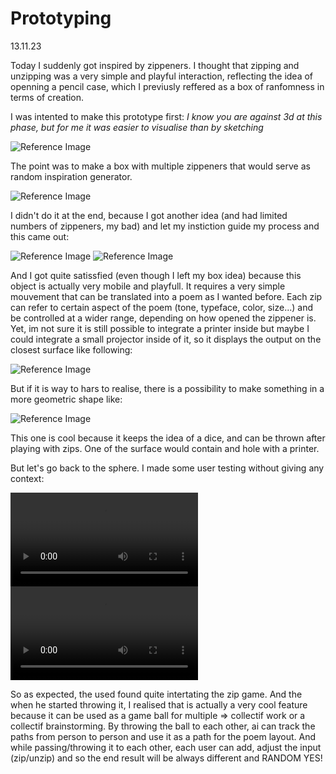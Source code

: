 # Prototyping

13.11.23

Today I suddenly got inspired by zippeners. I thought that zipping and unzipping was a very simple and playful interaction, reflecting the idea of openning a pencil case, which I previusly reffered as a box of ranfomness in terms of creation.

I was intented to make this prototype first: 
*I know you are against 3d at this phase, but for me it was easier to visualise than by sketching*

![Reference Image](/process/prototyping/2023-11-14/20231114_Prototype_02.jpg)

The point was to make a box with multiple zippeners that would serve as random inspiration generator.

![Reference Image](/process/prototyping/2023-11-14/Idea01_User_Journey.png)

I didn't do it at the end, because I got another idea (and had limited numbers of zippeners, my bad) and let my instiction guide my process and this came out:

![Reference Image](/process/prototyping/2023-11-14/20231114_.Prototype_01JPG.JPG)
![Reference Image](/process/prototyping/2023-11-14/20231114_.Prototype_01.1JPG.JPG)

And I got quite satissfied (even though I left my box idea) because this object is actually very mobile and playfull. It requires a very simple mouvement that can be translated into a poem as I wanted before. Each zip can refer to certain aspect of the poem (tone, typeface, color, size...) and be controlled at a wider range, depending on how opened the zippener is. Yet, im not sure it is still possible to integrate a printer inside but maybe I could integrate a small projector inside of it, so it displays the output on the closest surface like following:

![Reference Image](/process/prototyping/2023-11-14/20231114_Mercedec.jpeg)

But if it is way to hars to realise, there is a possibility to make something in a more geometric shape like:

![Reference Image](/process/prototyping/2023-11-14/20231114_Prototype_03.jpg)

This one is cool because it keeps the idea of a dice, and can be thrown after playing with zips. One of the surface would contain and hole with a printer.

But let's go back to the sphere. I made some user testing without giving any context:

![Reference Video](/process/prototyping/2023-11-14/20231114_.PrototypeTesting_01.mov)
![Reference Video](/process/prototyping/2023-11-14/20231114_.PrototypeTesting_01.1.mov.mov)

So as expected, the used found quite intertating the zip game. And the when he started throwing it, I realised that is actually a very cool feature because it can be used as a game ball for multiple => collectif work or a collectif brainstorming. By throwing the ball to each other, ai can track the paths from person to person and use it as a path for the poem layout. And while passing/throwing it to each other, each user can add, adjust the input (zip/unzip) and so the end result will be always different and RANDOM YES!